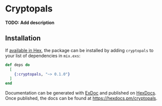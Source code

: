 # Cryptopals

**TODO: Add description**

## Installation

If [available in Hex](https://hex.pm/docs/publish), the package can be installed
by adding `cryptopals` to your list of dependencies in `mix.exs`:

```elixir
def deps do
  [
    {:cryptopals, "~> 0.1.0"}
  ]
end
```

Documentation can be generated with [ExDoc](https://github.com/elixir-lang/ex_doc)
and published on [HexDocs](https://hexdocs.pm). Once published, the docs can
be found at <https://hexdocs.pm/cryptopals>.

